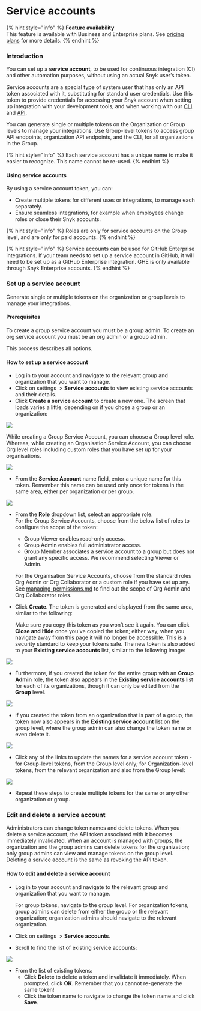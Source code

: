 # Service accounts

{% hint style="info" %}
**Feature availability**\
This feature is available with Business and Enterprise plans. See [pricing plans](https://snyk.io/plans/) for more details.
{% endhint %}

### Introduction

You can set up a **service account**, to be used for continuous integration (CI) and other automation purposes, without using an actual Snyk user’s token.

Service accounts are a special type of system user that has only an API token associated with it, substituting for standard user credentials. Use this token to provide credentials for accessing your Snyk account when setting up integration with your development tools, and when working with our [CLI](../../../snyk-cli/) and [API](../../../snyk-api-info/).

You can generate single or multiple tokens on the Organization or Group levels to manage your integrations. Use Group-level tokens to access group API endpoints, organization API endpoints, and the CLI, for all organizations in the Group.

{% hint style="info" %}
Each service account has a unique name to make it easier to recognize. This name cannot be re-used.
{% endhint %}

#### Using service accounts

By using a service account token, you can:

* Create multiple tokens for different uses or integrations, to manage each separately.
* Ensure seamless integrations, for example when employees change roles or close their Snyk accounts.

{% hint style="info" %}
Roles are only for service accounts on the Group level, and are only for paid accounts.
{% endhint %}

{% hint style="info" %}
Service accounts can be used for GitHub Enterprise integrations. If your team needs to set up a service account in GitHub, it will need to be set up as a GitHub Enterprise integration. GHE is only available through Snyk Enterprise accounts.
{% endhint %}

### Set up a service account

Generate single or multiple tokens on the organization or group levels to manage your integrations.

#### Prerequisites

To create a group service account you must be a group admin. To create an org service account you must be an org admin or a group admin.

This process describes all options.

#### How to set up a service account

* Log in to your account and navigate to the relevant group and organization that you want to manage.
* Click on settings <img src="../../../.gitbook/assets/cog_icon.png" alt="" data-size="line"> > **Service accounts** to view existing service accounts and their details.
* Click **Create a service account** to create a new one. The screen that loads varies a little, depending on if you chose a group or an organization:

![](<../../../.gitbook/assets/Screenshot 2022-07-06 at 12.01.28.png>)

While creating a Group Service Account, you can choose a Group level role. Whereas, while creating an Organisation Service Account, you can choose Org level roles including custom roles that you have set up for your organisations.

![](<../../../.gitbook/assets/Screenshot 2022-07-06 at 12.06.35.png>)

* From the **Service Account** name field, enter a unique name for this token. Remember this name can be used only once for tokens in the same area, either per organization or per group.

![](../../../.gitbook/assets/uuid-01c4cc98-23c9-3cb1-4972-1aa4f83ad98e-en.png)

*   From the **Role** dropdown list, select an appropriate role.\
    For the Group Service Accounts, choose from the below list of roles to configure the scope of the token:

    * Group Viewer enables read-only access.
    * Group Admin enables full administrator access.
    * Group Member associates a service account to a group but does not grant any specific access. We recommend selecting Viewer or Admin.

    For the Organisation Service Accounts, choose from the standard roles Org Admin or Org Collaborator or a custom role if you have set up any. See [managing-permissions.md](../managing-users-and-permissions/managing-permissions.md "mention") to find out the scope of Org Admin and Org Collaborator roles.
*   Click **Create**. The token is generated and displayed from the same area, similar to the following:

    Make sure you copy this token as you won’t see it again. You can click **Close and Hide** once you've copied the token; either way, when you navigate away from this page it will no longer be accessible. This is a security standard to keep your tokens safe. The new token is also added to your **Existing service accounts** list, similar to the following image:

![](<../../../.gitbook/assets/uuid-799b88fc-d1d7-72c9-5ceb-30fb2a8d572e-en (3) (3) (3) (1) (1) (1) (1) (1) (1) (1) (1) (1) (1) (1) (1) (1) (1) (1) (1) (1) (1) (1) (1) (1) (1) (1) (1) (1) (1) (1) (1) (1) (1) (1) (1) (1) (1) (1) (1) (1) (1) (1) (1) (1) (1) (1) (1) (1) (1) (19).png>)

* Furthermore, if you created the token for the entire group with an **Group Admin** role, the token also appears in the **Existing service accounts** list for each of its organizations, though it can only be edited from the **Group** level.

![](../../../.gitbook/assets/uuid-1110723e-74e7-3090-3e69-da65f93acfcc-en.png)

* If you created the token from an organization that is part of a group, the token now also appears in the **Existing service account** list on the group level, where the group admin can also change the token name or even delete it.

![](../../../.gitbook/assets/uuid-50563edb-6a75-9f37-2040-cd814fdf9ead-en.png)

* Click any of the links to update the names for a service account token - for Group-level tokens, from the Group level only; for Organization-level tokens, from the relevant organization and also from the Group level:

![](../../../.gitbook/assets/uuid-b34e3d10-bb0c-b608-bc08-12f2bf0a4fc0-en.png)

* Repeat these steps to create multiple tokens for the same or any other organization or group.

### Edit and delete a service account

Administrators can change token names and delete tokens. When you delete a service account, the API token associated with it becomes immediately invalidated. When an account is managed with groups, the organization and the group admins can delete tokens for the organization; only group admins can view and manage tokens on the group level. Deleting a service account is the same as revoking the API token.

#### How to edit and delete a service account

*   Log in to your account and navigate to the relevant group and organization that you want to manage.

    For group tokens, navigate to the group level. For organization tokens, group admins can delete from either the group or the relevant organization; organization admins should navigate to the relevant organization.
* Click on settings <img src="../../../.gitbook/assets/cog_icon.png" alt="" data-size="line"> > **Service accounts**.
* Scroll to find the list of existing service accounts:

![](<../../../.gitbook/assets/uuid-799b88fc-d1d7-72c9-5ceb-30fb2a8d572e-en (3) (3) (3) (1) (1) (1) (1) (1) (1) (1) (1) (1) (1) (1) (1) (1) (1) (1) (1) (1) (1) (1) (1) (1) (1) (1) (1) (1) (1) (1) (1) (1) (1) (1) (1) (1) (1) (1) (1) (1) (1) (1) (1) (1) (1) (1) (1) (1) (1) (3).png>)

* From the list of existing tokens:
  * Click **Delete** to delete a token and invalidate it immediately. When prompted, click **OK**. Remember that you cannot re-generate the same token!
  * Click the token name to navigate to change the token name and click **Save**.
